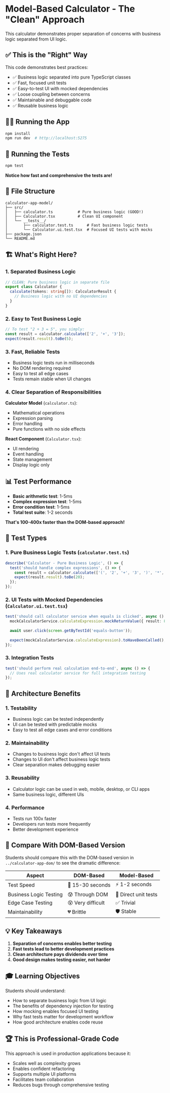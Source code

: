 # Model-Based Calculator - The "Clean" Approach

This calculator demonstrates proper separation of concerns with business logic separated from UI logic.

## ✅ This is the "Right" Way

This code demonstrates best practices:

- ✅ Business logic separated into pure TypeScript classes
- ✅ Fast, focused unit tests
- ✅ Easy-to-test UI with mocked dependencies
- ✅ Loose coupling between concerns
- ✅ Maintainable and debuggable code
- ✅ Reusable business logic

## 🏃‍♂️ Running the App

```bash
npm install
npm run dev  # http://localhost:5275
```

## 🧪 Running the Tests

```bash
npm test
```

**Notice how fast and comprehensive the tests are!**

## 📁 File Structure

```
calculator-app-model/
├── src/
│   ├── calculator.ts           # Pure business logic (GOOD!)
│   ├── Calculator.tsx          # Clean UI component
│   └── __tests__/
│       ├── calculator.test.ts      # Fast business logic tests
│       └── Calculator.ui.test.tsx  # Focused UI tests with mocks
├── package.json
└── README.md
```

## 🏗️ What's Right Here?

### 1. **Separated Business Logic**
```typescript
// CLEAN: Pure business logic in separate file
export class Calculator {
  calculate(tokens: string[]): CalculatorResult {
    // Business logic with no UI dependencies
  }
}
```

### 2. **Easy to Test Business Logic**
```typescript
// To test "2 + 3 = 5", you simply:
const result = calculator.calculate(['2', '+', '3']);
expect(result.result).toBe(5);
```

### 3. **Fast, Reliable Tests**
- Business logic tests run in milliseconds
- No DOM rendering required
- Easy to test all edge cases
- Tests remain stable when UI changes

### 4. **Clear Separation of Responsibilities**

**Calculator Model** (`calculator.ts`):
- Mathematical operations
- Expression parsing
- Error handling
- Pure functions with no side effects

**React Component** (`Calculator.tsx`):
- UI rendering
- Event handling
- State management
- Display logic only

## 📊 Test Performance

- **Basic arithmetic test**: 1-5ms
- **Complex expression test**: 1-5ms
- **Error condition test**: 1-5ms
- **Total test suite**: 1-2 seconds

**That's 100-400x faster than the DOM-based approach!**

## 🧪 Test Types

### 1. **Pure Business Logic Tests** (`calculator.test.ts`)
```typescript
describe('Calculator - Pure Business Logic', () => {
  test('should handle complex expressions', () => {
    const result = calculator.calculate(['(', '2', '+', '3', ')', '*', '4']);
    expect(result.result).toBe(20);
  });
});
```

### 2. **UI Tests with Mocked Dependencies** (`Calculator.ui.test.tsx`)
```typescript
test('should call calculator service when equals is clicked', async () => {
  mockCalculatorService.calculateExpression.mockReturnValue({ result: 8 });
  
  await user.click(screen.getByTestId('equals-button'));
  
  expect(mockCalculatorService.calculateExpression).toHaveBeenCalled();
});
```

### 3. **Integration Tests**
```typescript
test('should perform real calculation end-to-end', async () => {
  // Uses real calculator service for full integration testing
});
```

## 🎯 Architecture Benefits

### 1. **Testability**
- Business logic can be tested independently
- UI can be tested with predictable mocks
- Easy to test all edge cases and error conditions

### 2. **Maintainability**
- Changes to business logic don't affect UI tests
- Changes to UI don't affect business logic tests
- Clear separation makes debugging easier

### 3. **Reusability**
- Calculator logic can be used in web, mobile, desktop, or CLI apps
- Same business logic, different UIs

### 4. **Performance**
- Tests run 100x faster
- Developers run tests more frequently
- Better development experience

## 🔄 Compare With DOM-Based Version

Students should compare this with the DOM-based version in `../calculator-app-dom/` to see the dramatic difference:

| Aspect | DOM-Based | Model-Based |
|--------|-----------|-------------|
| Test Speed | 🐌 15-30 seconds | ⚡ 1-2 seconds |
| Business Logic Testing | 😰 Through DOM | 🧪 Direct unit tests |
| Edge Case Testing | 😵 Very difficult | ✅ Trivial |
| Maintainability | 💔 Brittle | 🛡️ Stable |

## 💡 Key Takeaways

1. **Separation of concerns enables better testing**
2. **Fast tests lead to better development practices**
3. **Clean architecture pays dividends over time**
4. **Good design makes testing easier, not harder**

## 🎓 Learning Objectives

Students should understand:

- How to separate business logic from UI logic
- The benefits of dependency injection for testing
- How mocking enables focused UI testing
- Why fast tests matter for development workflow
- How good architecture enables code reuse

## 🏆 This is Professional-Grade Code

This approach is used in production applications because it:
- Scales well as complexity grows
- Enables confident refactoring
- Supports multiple UI platforms
- Facilitates team collaboration
- Reduces bugs through comprehensive testing
